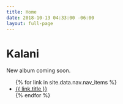 ```yaml
---
title: Home
date: 2018-10-13 04:33:00 -06:00
layout: full-page
---
```


# Kalani

New album coming soon.

<nav>
  <ul>
    {% for link in site.data.nav.nav_items %}
      <li><a href="{{ link.url }}">{{ link.title }}</a></li>
    {% endfor %}
  </ul>
</nav>
